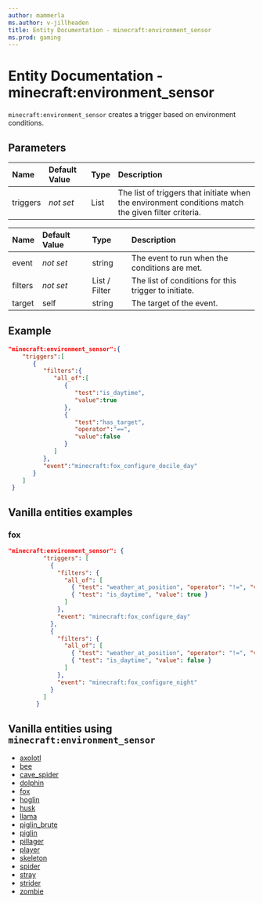 ```yaml
---
author: mammerla
ms.author: v-jillheaden
title: Entity Documentation - minecraft:environment_sensor
ms.prod: gaming
---
```


# Entity Documentation - minecraft:environment_sensor

`minecraft:environment_sensor` creates a trigger based on environment conditions.

## Parameters

|Name |Default Value  |Type  |Description  |
|:----------|:----------|:----------|:----------|
| triggers| *not set*| List| The list of triggers that initiate when the environment conditions match the given filter criteria. |

|Name |Default Value  |Type  |Description  |
|:----------|:----------|:----------|:----------|
| event| *not set* | string |The event to run when the conditions are met.|
| filters|*not set* |List / Filter| The list of conditions for this trigger to initiate.|
| target| self|string|The target of the event. |

## Example

```json
"minecraft:environment_sensor":{
    "triggers":[
       {
          "filters":{
             "all_of":[
                {
                   "test":"is_daytime",
                   "value":true
                },
                {
                   "test":"has_target",
                   "operator":"==",
                   "value":false
                }
             ]
          },
          "event":"minecraft:fox_configure_docile_day"
       }
    ]
 }
```

## Vanilla entities examples

### fox

```json
"minecraft:environment_sensor": {
          "triggers": [
            {
              "filters": {
                "all_of": [
                  { "test": "weather_at_position", "operator": "!=", "value": "thunderstorm" },
                  { "test": "is_daytime", "value": true }
                ]
              },
              "event": "minecraft:fox_configure_day"
            },
            {
              "filters": {
                "all_of": [
                  { "test": "weather_at_position", "operator": "!=", "value": "thunderstorm" },
                  { "test": "is_daytime", "value": false }
                ]
              },
              "event": "minecraft:fox_configure_night"
            }
          ]
        }
```

## Vanilla entities using `minecraft:environment_sensor`

- [axolotl](../../../../Source/VanillaBehaviorPack_Snippets/entities/axolotl.md)
- [bee](../../../../Source/VanillaBehaviorPack_Snippets/entities/bee.md)
- [cave_spider](../../../../Source/VanillaBehaviorPack_Snippets/entities/cave_spider.md)
- [dolphin](../../../../Source/VanillaBehaviorPack_Snippets/entities/dolphin.md)
- [fox](../../../../Source/VanillaBehaviorPack_Snippets/entities/fox.md)
- [hoglin](../../../../Source/VanillaBehaviorPack_Snippets/entities/hoglin.md)
- [husk](../../../../Source/VanillaBehaviorPack_Snippets/entities/husk.md)
- [llama](../../../../Source/VanillaBehaviorPack_Snippets/entities/llama.md)
- [piglin_brute](../../../../Source/VanillaBehaviorPack_Snippets/entities/piglin_brute.md)
- [piglin](../../../../Source/VanillaBehaviorPack_Snippets/entities/piglin.md)
- [pillager](../../../../Source/VanillaBehaviorPack_Snippets/entities/pillager.md)
- [player](../../../../Source/VanillaBehaviorPack_Snippets/entities/player.md)
- [skeleton](../../../../Source/VanillaBehaviorPack_Snippets/entities/skeleton.md)
- [spider](../../../../Source/VanillaBehaviorPack_Snippets/entities/spider.md)
- [stray](../../../../Source/VanillaBehaviorPack_Snippets/entities/stray.md)
- [strider](../../../../Source/VanillaBehaviorPack_Snippets/entities/strider.md)
- [zombie](../../../../Source/VanillaBehaviorPack_Snippets/entities/zombie.md)
